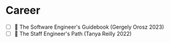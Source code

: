 # Career
 - [ ] 📖 The Software Engineer's Guidebook (Gergely Orosz 2023)
 - [ ] 📖 The Staff Engineer's Path (Tanya Reilly 2022)
